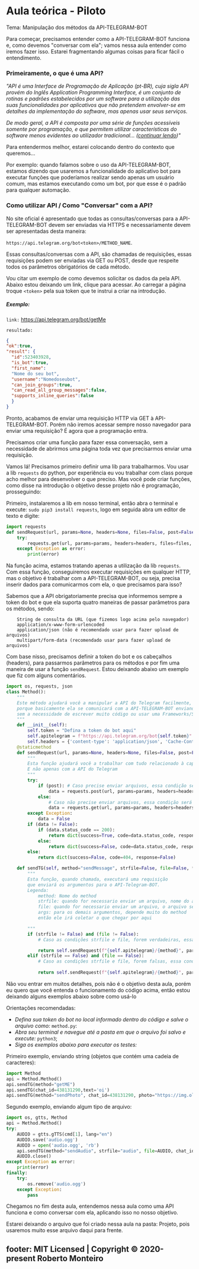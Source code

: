 # Aula teórica - Piloto

Tema: Manipulação dos métodos da API-TELEGRAM-BOT

Para começar, precisamos entender como a API-TELEGRAM-BOT funciona e, como devemos "conversar com ela"; vamos nessa aula entender como iremos fazer isso. Estarei fragmentando algumas coisas para ficar fácil o entendimento.

### Primeiramente, o que é uma API?

*"API é uma Interface de Programação de Aplicação (pt-BR), cuja sigla API provém do Inglês Application Programming Interface, é um conjunto de rotinas e padrões estabelecidos por um software para a utilização das suas funcionalidades por aplicativos que não pretendem envolver-se em detalhes da implementação do software, mas apenas usar seus serviços.*

*De modo geral, a API é composta por uma série de funções acessíveis somente por programação, e que permitem utilizar características do software menos evidentes ao utilizador tradicional... ([continuar lendo](https://pt.wikipedia.org/wiki/Interface_de_programa%C3%A7%C3%A3o_de_aplica%C3%A7%C3%B5es))"*

Para entendermos melhor, estarei colocando dentro do contexto que queremos...

Por exemplo: quando falamos sobre o uso da API-TELEGRAM-BOT, estamos dizendo que usaremos a funcionalidade do aplicativo bot para executar funções que poderíamos realizar sendo apenas um usuário comum, mas estamos executando como um bot, por que esse é o padrão para qualquer automação.

### Como utilizar API / Como "Conversar" com a API?

No site oficial é apresentado que todas as consultas/conversas para a API-TELEGRAM-BOT devem ser enviadas via HTTPS e necessariamente devem ser apresentadas desta maneira:

`https://api.telegram.org/bot<token>/METHOD_NAME`. 

Essas consultas/conversas com a API, são chamadas de requisições, essas requisições podem ser enviadas via GET ou POST, desde que respeite todos os parâmetros obrigatórios de cada método.

Vou citar um exemplo de como devemos solicitar os dados da pela API. Abaixo estou deixando um link, clique para acessar. Ao carregar a página troque `<token>` pela sua token que te instrui a criar na introdução.

##### Exemplo:
`link:` [https://api.telegram.org/bot<token>/getMe](https://api.telegram.org/bot<token>/getMe)

`resultado:`
```json
{
"ok":true,
"result": {
  "id":523403928,
  "is_bot":true,
  "first_name":
  "Nome do seu bot",
  "username":"Nomedoseubot",
  "can_join_groups":true,
  "can_read_all_group_messages":false,
  "supports_inline_queries":false
  }
}
```

Pronto, acabamos de enviar uma requisição HTTP via GET à API-TELEGRAM-BOT. Porém não iremos acessar sempre nosso navegador para enviar uma requisição? É agora que a programação entra.

Precisamos criar uma função para fazer essa conversação, sem a necessidade de abrirmos uma página toda vez que precisarmos enviar uma requisição.

Vamos lá! Precisamos primeiro definir uma lib para trabalharmos. Vou usar a lib `requests` do python, por experiência eu vou trabalhar com class porque acho melhor para desenvolver o que preciso. Mas você pode criar funções, como disse na introdução o objetivo desse projeto não é programação, prosseguindo:

Primeiro, instalaremos a lib em nosso terminal, então abra o terminal e execute: `sudo pip3 install requests`, logo em seguida abra um editor de texto e digite:

```python
import requests
def sendRequest(url, params=None, headers=None, files=False, post=False):
    try:
        requests.get(url, params=params, headers=headers, files=files, post=post)
    except Exception as error:
        print(error)
```

Na função acima, estamos tratando apenas a utilização da lib `requests`. Com essa função, conseguiremos executar requisições em qualquer HTTP, mas o objetivo é trabalhar com a API-TELEGRAM-BOT, ou seja, precisa inserir dados para comunicarmos com ela, o que precisamos para isso?

Sabemos que a API obrigatoriamente precisa que informemos sempre a token do bot e que ela suporta quatro maneiras de passar parâmetros para os métodos, sendo:

```Plain Text
    String de consulta da URL (que fizemos logo acima pelo navegador)
    application/x-www-form-urlencoded
    application/json (não é recomendado usar para fazer upload de arquivos)
    multipart/form-data (recomendado usar para fazer upload de arquivos)
```

Com base nisso, precisamos definir a token do bot e os cabeçalhos (headers), para passarmos parâmetros para os métodos e por fim uma maneira de usar a função `sendRequest`. Estou deixando abaixo um exemplo que fiz com alguns comentários.

```python
import os, requests, json
class Method():
    """
    Este método ajudará você a manipular a API do Telegram facilmente, 
    porque basicamente ela se comunicará com a API-TELEGRAM-BOT enviando os argumentos necessários
    sem a necessidade de escrever muito código ou usar uma Frameworks/SDK/Wrapper para o Telegram.
    """
    def __init__(self):
        self.token = "Defina a token do bot aqui"
        self.apitelegram = f"https://api.telegram.org/bot{self.token}" # Definindo api-telegram-bot
        self.headers = {'content-type': 'application/json', 'Cache-Control': 'no-cache'} # Definindo headers
    @staticmethod
    def sendRequest(url, params=None, headers=None, files=False, post=False):
        """
        Esta função ajudará você a trabalhar com tudo relacionado à captura de dados da Web
        E não apenas com a API do Telegram
        """
        try:
            if (post): # Caso precise enviar arquivos, essa condição será usada.
                data = requests.post(url, params=params, headers=headers, files=files, post=post)
            else:
                # Caso não precise enviar arquivos, essa condição será usada.
                data = requests.get(url, params=params, headers=headers)
        except Exception:
            data = False
        if (data != False):
            if (data.status_code == 200): 
                return dict(success=True, code=data.status_code, response=data.json())
            else:
                return dict(success=False, code=data.status_code, response=data.json())
        else:
            return dict(success=False, code=404, response=False)

    def sendTG(self, method="sendMessage", strfile=False, file=False, **args):
        """
        Esta função, quando chamada, executará uma requisição 
        que enviará os argumentos para o API-Telegram-BOT.
        Legenda:
            method: Nome do method
            strfile: quando for necessario enviar um arquivo, nome do arquivo será indexado aqui
            file: quando for necessario enviar um arquivo, o arquivo será indexado aqui
            args: para os demais argumentos, depende muito do method
            então ele irá coletar o que chegar por aqui

        """
        if (strfile != False) and (file != False):
            # Caso as condições strfile e file, forem verdadeiras, essa condição será usada

            return self.sendRequest(f"{self.apitelegram}/{method}", params=locals()['args'], headers=self.headers, files=dict(strfile=file), post=True)
        elif (strfile == False) and (file == False):
            # Caso as condições strfile e file, forem falsas, essa condição será usada
            
            return self.sendRequest(f"{self.apitelegram}/{method}", params=locals()['args'], headers=self.headers)
```
Não vou entrar em muitos detalhes, pois não é o objetivo desta aula, porém eu quero que você entenda o funcionamento do código acima, então estou deixando alguns exemplos abaixo sobre como usá-lo

Orientações recomendadas:

- *Defina sua token do bot no local informado dentro do código e salve o arquivo como:* `method.py`:
- *Abra seu terminal e navegue até a pasta em que o arquivo foi salvo e execute:* `python3`;
- *Siga os exemplos abaixo para executar os testes:*


Primeiro exemplo, enviando string (objetos que contém uma cadeia de caracteres):

```python
import Method
api = Method.Method()
api.sendTG(method="getME")
api.sendTG(chat_id=438131290,text='oi')
api.sendTG(method="sendPhoto", chat_id=438131290, photo="https://img.olhardigital.com.br/uploads/acervo_imagens/2020/04/r4x3/20200423030657_660_495_-_python.jpg", caption='<b>ping</b>', parse_mode='HTML')
```

Segundo exemplo, enviando algum tipo de arquivo:

```python
import os, gtts, Method
api = Method.Method()
try:
    AUDIO = gtts.gTTS(cmd[1], lang="en")
    AUDIO.save('audio.ogg')
    AUDIO = open('audio.ogg', 'rb')
    api.sendTG(method="sendAudio", strfile="audio", file=AUDIO, chat_id=438131290)
    AUDIO.close()
except Exception as error:
    print(error)
finally:
    try:
        os.remove('audio.ogg')
    except Exception:
        pass
```

Chegamos no fim desta aula, entendemos nessa aula como uma API funciona e como conversar com ela, aplicando isso no nosso objetivo.

Estarei deixando o arquivo que foi criado nessa aula na pasta: Projeto, pois usaremos muito esse arquivo daqui para frente.

footer: MIT Licensed | Copyright © 2020-present Roberto Monteiro
---